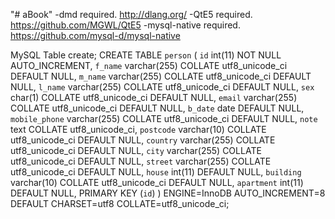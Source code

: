 "# aBook"
-dmd required. http://dlang.org/
-QtE5 required. https://github.com/MGWL/QtE5
-mysql-native required. https://github.com/mysql-d/mysql-native

MySQL Table create;
CREATE TABLE `person` (
  `id` int(11) NOT NULL AUTO_INCREMENT,
  `f_name` varchar(255) COLLATE utf8_unicode_ci DEFAULT NULL,
  `m_name` varchar(255) COLLATE utf8_unicode_ci DEFAULT NULL,
  `l_name` varchar(255) COLLATE utf8_unicode_ci DEFAULT NULL,
  `sex` char(1) COLLATE utf8_unicode_ci DEFAULT NULL,
  `email` varchar(255) COLLATE utf8_unicode_ci DEFAULT NULL,
  `b_date` date DEFAULT NULL,
  `mobile_phone` varchar(255) COLLATE utf8_unicode_ci DEFAULT NULL,
  `note` text COLLATE utf8_unicode_ci,
  `postcode` varchar(10) COLLATE utf8_unicode_ci DEFAULT NULL,
  `country` varchar(255) COLLATE utf8_unicode_ci DEFAULT NULL,
  `city` varchar(255) COLLATE utf8_unicode_ci DEFAULT NULL,
  `street` varchar(255) COLLATE utf8_unicode_ci DEFAULT NULL,
  `house` int(11) DEFAULT NULL,
  `building` varchar(10) COLLATE utf8_unicode_ci DEFAULT NULL,
  `apartment` int(11) DEFAULT NULL,
  PRIMARY KEY (`id`)
) ENGINE=InnoDB AUTO_INCREMENT=8 DEFAULT CHARSET=utf8 COLLATE=utf8_unicode_ci;
